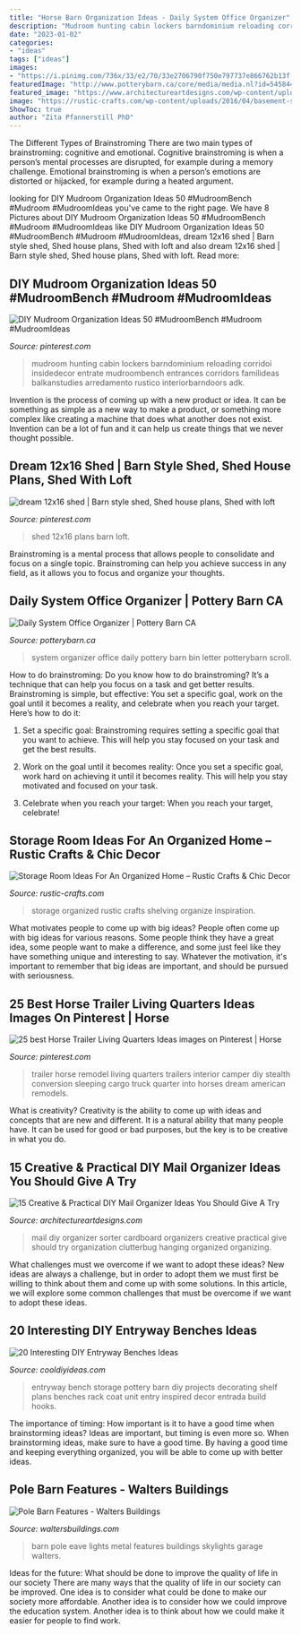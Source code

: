 ```yaml
---
title: "Horse Barn Organization Ideas - Daily System Office Organizer"
description: "Mudroom hunting cabin lockers barndominium reloading corridoi insidedecor entrate mudroombench entrances corridors familideas balkanstudies arredamento rustico interiorbarndoors adk"
date: "2023-01-02"
categories:
- "ideas"
tags: ["ideas"]
images:
- "https://i.pinimg.com/736x/33/e2/70/33e2706790f750e797737e866762b13f.jpg"
featuredImage: "http://www.potterybarn.ca/core/media/media.nl?id=54584444&amp;c=3572911&amp;h=e623038babd8b773e287&amp;resizeid=25&amp;resizeh=1200&amp;resizew=1200"
featured_image: "https://www.architectureartdesigns.com/wp-content/uploads/2019/04/15-Creative-Practical-DIY-Mail-Organizer-Ideas-You-Should-Give-A-Try-11.jpg"
image: "https://rustic-crafts.com/wp-content/uploads/2016/04/basement-storage.jpg"
ShowToc: true
author: "Zita Pfannerstill PhD"
---
```



The Different Types of Brainstroming
There are two main types of brainstroming: cognitive and emotional. Cognitive brainstroming is when a person’s mental processes are disrupted, for example during a memory challenge. Emotional brainstroming is when a person’s emotions are distorted or hijacked, for example during a heated argument.

	

		
looking for DIY Mudroom Organization Ideas 50 #MudroomBench #Mudroom #MudroomIdeas you've came to the right page. We have 8 Pictures about DIY Mudroom Organization Ideas 50 #MudroomBench #Mudroom #MudroomIdeas like DIY Mudroom Organization Ideas 50 #MudroomBench #Mudroom #MudroomIdeas, dream 12x16 shed | Barn style shed, Shed house plans, Shed with loft and also dream 12x16 shed | Barn style shed, Shed house plans, Shed with loft. Read more:
		
    
## DIY Mudroom Organization Ideas 50 #MudroomBench #Mudroom #MudroomIdeas

<img loading=lazy src="https://i.pinimg.com/736x/20/56/91/2056916c5e0174682db09f3001cbf969.jpg" onerror="this.onerror=null;this.src='https://tse4.mm.bing.net/th?id=OIP.K9bdqWLdgVhVbZ6IXXUtpAHaLH&amp;pid=15.1';" alt="DIY Mudroom Organization Ideas 50 #MudroomBench #Mudroom #MudroomIdeas">

_Source: pinterest.com_

>mudroom hunting cabin lockers barndominium reloading corridoi insidedecor entrate mudroombench entrances corridors familideas balkanstudies arredamento rustico interiorbarndoors adk. 

	

Invention is the process of coming up with a new product or idea. It can be something as simple as a new way to make a product, or something more complex like creating a machine that does what another does not exist. Invention can be a lot of fun and it can help us create things that we never thought possible.

    
## Dream 12x16 Shed | Barn Style Shed, Shed House Plans, Shed With Loft

<img loading=lazy src="https://i.pinimg.com/736x/d4/1f/56/d41f56f639f5b94bcba7ac2e1a379088.jpg" onerror="this.onerror=null;this.src='https://tse3.mm.bing.net/th?id=OIP.TYrvsh6RWDivIISYX19zJAHaJ3&amp;pid=15.1';" alt="dream 12x16 shed | Barn style shed, Shed house plans, Shed with loft">

_Source: pinterest.com_

>shed 12x16 plans barn loft. 

	

Brainstroming is a mental process that allows people to consolidate and focus on a single topic. Brainstroming can help you achieve success in any field, as it allows you to focus and organize your thoughts.

    
## Daily System Office Organizer | Pottery Barn CA

<img loading=lazy src="http://www.potterybarn.ca/core/media/media.nl?id=54584444&amp;c=3572911&amp;h=e623038babd8b773e287&amp;resizeid=25&amp;resizeh=1200&amp;resizew=1200" onerror="this.onerror=null;this.src='https://tse3.mm.bing.net/th?id=OIP._FH_TFJK8l0P4mACA8EA6wHaGq&amp;pid=15.1';" alt="Daily System Office Organizer | Pottery Barn CA">

_Source: potterybarn.ca_

>system organizer office daily pottery barn bin letter potterybarn scroll. 

	

How to do brainstroming:
Do you know how to do brainstroming? It’s a technique that can help you focus on a task and get better results. Brainstroming is simple, but effective: You set a specific goal, work on the goal until it becomes a reality, and celebrate when you reach your target. Here’s how to do it: 
1. Set a specific goal: Brainstroming requires setting a specific goal that you want to achieve. This will help you stay focused on your task and get the best results. 

2. Work on the goal until it becomes reality: Once you set a specific goal, work hard on achieving it until it becomes reality. This will help you stay motivated and focused on your task. 

3. Celebrate when you reach your target: When you reach your target, celebrate!

    
## Storage Room Ideas For An Organized Home – Rustic Crafts &amp; Chic Decor

<img loading=lazy src="https://rustic-crafts.com/wp-content/uploads/2016/04/basement-storage.jpg" onerror="this.onerror=null;this.src='https://tse1.mm.bing.net/th?id=OIP.SM6b9souCAv-bjxVXCHAlAHaLS&amp;pid=15.1';" alt="Storage Room Ideas For An Organized Home – Rustic Crafts &amp; Chic Decor">

_Source: rustic-crafts.com_

>storage organized rustic crafts shelving organize inspiration. 

	

What motivates people to come up with big ideas?
People often come up with big ideas for various reasons. Some people think they have a great idea, some people want to make a difference, and some just feel like they have something unique and interesting to say. Whatever the motivation, it's important to remember that big ideas are important, and should be pursued with seriousness.

    
## 25 Best Horse Trailer Living Quarters Ideas Images On Pinterest | Horse

<img loading=lazy src="https://i.pinimg.com/736x/33/e2/70/33e2706790f750e797737e866762b13f.jpg" onerror="this.onerror=null;this.src='https://tse2.mm.bing.net/th?id=OIP.A_tyQPgs-zzweuuCvwyj7gDYEg&amp;pid=15.1';" alt="25 best Horse Trailer Living Quarters Ideas images on Pinterest | Horse">

_Source: pinterest.com_

>trailer horse remodel living quarters trailers interior camper diy stealth conversion sleeping cargo truck quarter into horses dream american remodels. 

	

What is creativity?
Creativity is the ability to come up with ideas and concepts that are new and different. It is a natural ability that many people have. It can be used for good or bad purposes, but the key is to be creative in what you do.

    
## 15 Creative &amp; Practical DIY Mail Organizer Ideas You Should Give A Try

<img loading=lazy src="https://www.architectureartdesigns.com/wp-content/uploads/2019/04/15-Creative-Practical-DIY-Mail-Organizer-Ideas-You-Should-Give-A-Try-11.jpg" onerror="this.onerror=null;this.src='https://tse2.mm.bing.net/th?id=OIP.w0llbGK2BSIhqkA55srHUQHaLK&amp;pid=15.1';" alt="15 Creative &amp; Practical DIY Mail Organizer Ideas You Should Give A Try">

_Source: architectureartdesigns.com_

>mail diy organizer sorter cardboard organizers creative practical give should try organization clutterbug hanging organized organizing. 

	

What challenges must we overcome if we want to adopt these ideas?
New ideas are always a challenge, but in order to adopt them we must first be willing to think about them and come up with some solutions. In this article, we will explore some common challenges that must be overcome if we want to adopt these ideas.

    
## 20 Interesting DIY Entryway Benches Ideas

<img loading=lazy src="http://cooldiyideas.com/wp-content/uploads/2015/05/Pottery-Barn-inspired-entryway-storage-unit.jpg" onerror="this.onerror=null;this.src='https://tse3.mm.bing.net/th?id=OIP.4WBk8g8Xfx-dI280MJBW9QHaLE&amp;pid=15.1';" alt="20 Interesting DIY Entryway Benches Ideas">

_Source: cooldiyideas.com_

>entryway bench storage pottery barn diy projects decorating shelf plans benches rack coat unit entry inspired decor entrada build hooks. 

	

The importance of timing: How important is it to have a good time when brainstorming ideas?
Ideas are important, but timing is even more so. When brainstorming ideas, make sure to have a good time. By having a good time and keeping everything organized, you will be able to come up with better ideas.

    
## Pole Barn Features - Walters Buildings

<img loading=lazy src="https://waltersbuildings.com/wp-content/uploads/2020/04/Eave-Lights-2.jpg" onerror="this.onerror=null;this.src='https://tse4.mm.bing.net/th?id=OIP.AQgQ4-pdYZ7u7Feg8akLaAHaE8&amp;pid=15.1';" alt="Pole Barn Features - Walters Buildings">

_Source: waltersbuildings.com_

>barn pole eave lights metal features buildings skylights garage walters. 

	

Ideas for the future: What should be done to improve the quality of life in our society
There are many ways that the quality of life in our society can be improved. One idea is to consider what could be done to make our society more affordable. Another idea is to consider how we could improve the education system. Another idea is to think about how we could make it easier for people to find work.

